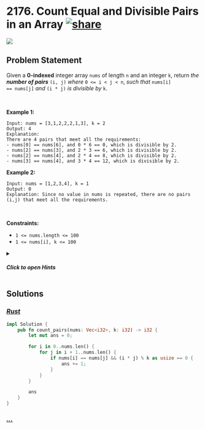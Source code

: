 # 2176. Count Equal and Divisible Pairs in an Array [![share]](https://leetcode.com/problems/count-equal-and-divisible-pairs-in-an-array/)

![][easy]

## Problem Statement

Given a <strong>0-indexed</strong> integer array <code>nums</code> of length <code>n</code> and an integer <code>k</code>, return <em>the <strong>number of pairs</strong></em> <code>(i, j)</code> <em>where</em> <code>0 &lt;= i &lt; j &lt; n</code>, <em>such that</em> <code>nums[i] == nums[j]</code> <em>and</em> <code>(i \* j)</code> <em>is divisible by</em> <code>k</code>.

<p> </p>
<p><strong class="example">Example 1:</strong></p>

```
Input: nums = [3,1,2,2,2,1,3], k = 2
Output: 4
Explanation:
There are 4 pairs that meet all the requirements:
- nums[0] == nums[6], and 0 * 6 == 0, which is divisible by 2.
- nums[2] == nums[3], and 2 * 3 == 6, which is divisible by 2.
- nums[2] == nums[4], and 2 * 4 == 8, which is divisible by 2.
- nums[3] == nums[4], and 3 * 4 == 12, which is divisible by 2.
```

<p><strong class="example">Example 2:</strong></p>

```
Input: nums = [1,2,3,4], k = 1
Output: 0
Explanation: Since no value in nums is repeated, there are no pairs (i,j) that meet all the requirements.
```

<p> </p>
<p><strong>Constraints:</strong></p>
<ul>
<li><code>1 &lt;= nums.length &lt;= 100</code></li>
<li><code>1 &lt;= nums[i], k &lt;= 100</code></li>
</ul>

<details>
<summary>

#### _Click to open Hints_

</summary>

- For every possible pair of indices (i, j) where i < j, check if it satisfies the given conditions.

</details>

## Solutions

### [_Rust_](count_equal_and_divisible_pairs_in_an_array.rs)

```rs [Rust]
impl Solution {
    pub fn count_pairs(nums: Vec<i32>, k: i32) -> i32 {
        let mut ans = 0;

        for i in 0..nums.len() {
            for j in i + 1..nums.len() {
                if nums[i] == nums[j] && (i * j) % k as usize == 0 {
                    ans += 1;
                }
            }
        }

        ans
    }
}

```

### [_..._]()

```

```

<!----------------------------------{ link }--------------------------------->

[share]: https://graph.org/file/3ea5234dda646b71c574a.png
[easy]: https://img.shields.io/badge/Difficulty-Easy-bright.svg
[medium]: https://img.shields.io/badge/Difficulty-Medium-yellow.svg
[hard]: https://img.shields.io/badge/Difficulty-Hard-red.svg
